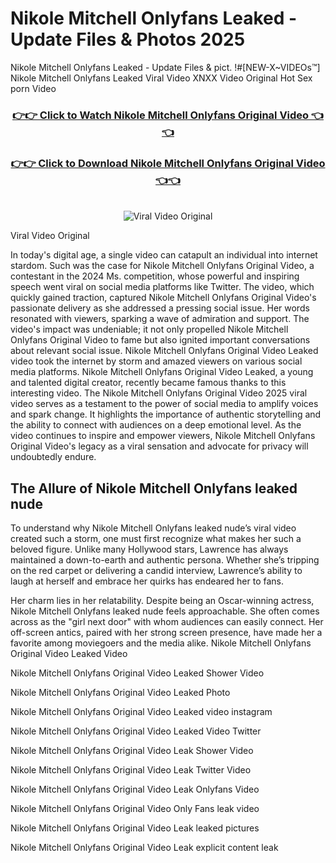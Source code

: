 # Nikole Mitchell Onlyfans Leaked - Update Files & Photos 2025

Nikole Mitchell Onlyfans Leaked - Update Files & pict. !#[NEW-X~VIDEOs™] Nikole Mitchell Onlyfans Leaked Viral Video XNXX Video Original Hot Sex porn Video
<br>
<div align="center">
<h3><a href="https://links2leaks.com?utm_source=nikolemitchell&utm_medium=gitlong" rel="nofollow">👉👉 Click to Watch Nikole Mitchell Onlyfans Original Video 👈👈</a></h3>
<h3><a href="https://links2leaks.com?utm_source=nikolemitchell&utm_medium=gitlong" rel="nofollow">👉👉 Click to Download Nikole Mitchell Onlyfans Original Video 👈👈</a></h3>
<br>
<a href="https://links2leaks.com?utm_source=nikolemitchell&utm_medium=gitlong" rel="nofollow"><img src="https://i.ibb.co/Gkj2r4b/banner.png" alt="Viral Video Original" style="max-width: 100%; display: inline-block;" data-target="animated-image.originalImage"></a>
</div>

Viral Video Original

In today's digital age, a single video can catapult an individual into internet stardom. Such was the case for Nikole Mitchell Onlyfans Original Video, a contestant in the 2024 Ms. competition, whose powerful and inspiring speech went viral on social media platforms like Twitter.
The video, which quickly gained traction, captured Nikole Mitchell Onlyfans Original Video's passionate delivery as she addressed a pressing social issue. Her words resonated with viewers, sparking a wave of admiration and support. The video's impact was undeniable; it not only propelled Nikole Mitchell Onlyfans Original Video to fame but also ignited important conversations about relevant social issue.
Nikole Mitchell Onlyfans Original Video Leaked video took the internet by storm and amazed viewers on various social media platforms. Nikole Mitchell Onlyfans Original Video Leaked, a young and talented digital creator, recently became famous thanks to this interesting video.
The Nikole Mitchell Onlyfans Original Video 2025 viral video serves as a testament to the power of social media to amplify voices and spark change. It highlights the importance of authentic storytelling and the ability to connect with audiences on a deep emotional level. As the video continues to inspire and empower viewers, Nikole Mitchell Onlyfans Original Video's legacy as a viral sensation and advocate for privacy will undoubtedly endure.

<h2>The Allure of Nikole Mitchell Onlyfans leaked nude</h2>


To understand why Nikole Mitchell Onlyfans leaked nude’s viral video created such a storm, one must first recognize what makes her such a beloved figure. Unlike many Hollywood stars, Lawrence has always maintained a down-to-earth and authentic persona. Whether she’s tripping on the red carpet or delivering a candid interview, Lawrence’s ability to laugh at herself and embrace her quirks has endeared her to fans.

Her charm lies in her relatability. Despite being an Oscar-winning actress, Nikole Mitchell Onlyfans leaked nude feels approachable. She often comes across as the "girl next door" with whom audiences can easily connect. Her off-screen antics, paired with her strong screen presence, have made her a favorite among moviegoers and the media alike.
Nikole Mitchell Onlyfans Original Video Leaked Video

Nikole Mitchell Onlyfans Original Video Leaked Shower Video

Nikole Mitchell Onlyfans Original Video Leaked Photo

Nikole Mitchell Onlyfans Original Video Leaked video instagram

Nikole Mitchell Onlyfans Original Video Leaked Video Twitter

Nikole Mitchell Onlyfans Original Video Leak Shower Video

Nikole Mitchell Onlyfans Original Video Leak Twitter Video

Nikole Mitchell Onlyfans Original Video Leak Onlyfans Video

Nikole Mitchell Onlyfans Original Video Only Fans leak video

Nikole Mitchell Onlyfans Original Video Leak leaked pictures

Nikole Mitchell Onlyfans Original Video Leak explicit content leak